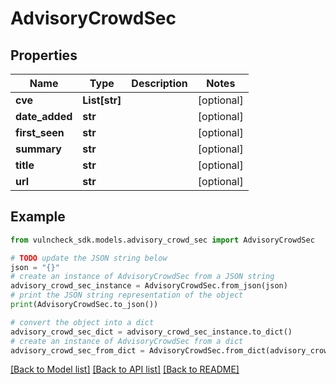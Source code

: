 # AdvisoryCrowdSec


## Properties

Name | Type | Description | Notes
------------ | ------------- | ------------- | -------------
**cve** | **List[str]** |  | [optional] 
**date_added** | **str** |  | [optional] 
**first_seen** | **str** |  | [optional] 
**summary** | **str** |  | [optional] 
**title** | **str** |  | [optional] 
**url** | **str** |  | [optional] 

## Example

```python
from vulncheck_sdk.models.advisory_crowd_sec import AdvisoryCrowdSec

# TODO update the JSON string below
json = "{}"
# create an instance of AdvisoryCrowdSec from a JSON string
advisory_crowd_sec_instance = AdvisoryCrowdSec.from_json(json)
# print the JSON string representation of the object
print(AdvisoryCrowdSec.to_json())

# convert the object into a dict
advisory_crowd_sec_dict = advisory_crowd_sec_instance.to_dict()
# create an instance of AdvisoryCrowdSec from a dict
advisory_crowd_sec_from_dict = AdvisoryCrowdSec.from_dict(advisory_crowd_sec_dict)
```
[[Back to Model list]](../README.md#documentation-for-models) [[Back to API list]](../README.md#documentation-for-api-endpoints) [[Back to README]](../README.md)


